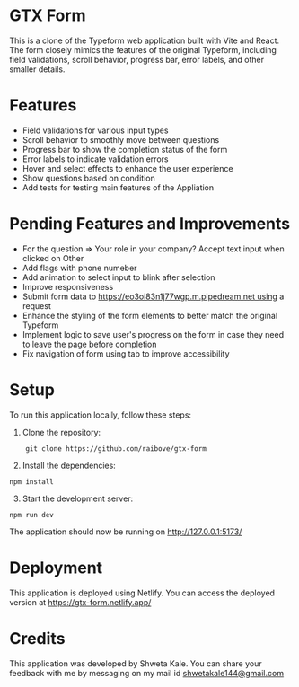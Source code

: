 # GTX Form

This is a clone of the Typeform web application built with Vite and React. The form closely mimics the features of the original Typeform, including field validations, scroll behavior, progress bar, error labels, and other smaller details.

# Features

- Field validations for various input types
- Scroll behavior to smoothly move between questions
- Progress bar to show the completion status of the form
- Error labels to indicate validation errors
- Hover and select effects to enhance the user experience
- Show questions based on condition
- Add tests for testing main features of the Appliation

# Pending Features and Improvements

- For the question => Your role in your company? Accept text input when clicked on Other
- Add flags with phone numeber
- Add animation to select input to blink after selection
- Improve responsiveness 
- Submit form data to https://eo3oi83n1j77wgp.m.pipedream.net using a request
- Enhance the styling of the form elements to better match the original Typeform
- Implement logic to save user's progress on the form in case they need to leave the page before completion
- Fix navigation of form using tab to improve accessibility


# Setup

To run this application locally, follow these steps:

1. Clone the repository:

```
    git clone https://github.com/raibove/gtx-form
```

2. Install the dependencies:

```
npm install
```

3. Start the development server:

```
npm run dev
```

The application should now be running on http://127.0.0.1:5173/

# Deployment

This application is deployed using Netlify. You can access the deployed version at https://gtx-form.netlify.app/

# Credits

This application was developed by Shweta Kale. You can share your feedback with me by messaging on my mail id shwetakale144@gmail.com